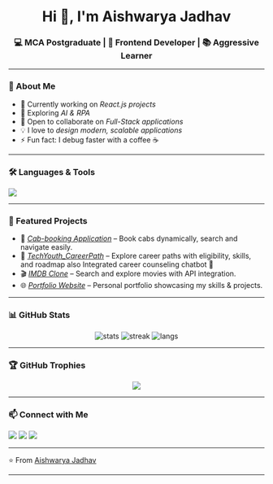 <h1 align="center">Hi 👋, I'm Aishwarya Jadhav</h1>

<h3 align="center">💻 MCA Postgraduate | 🚀 Frontend Developer | 📚 Aggressive Learner</h3>

---

### 🌟 About Me
- 🔭 Currently working on *React.js projects*
- 🌱 Exploring *AI & RPA*
- 👯 Open to collaborate on *Full-Stack applications*
- 💡 I love to *design modern, scalable applications*
- ⚡ Fun fact: I debug faster with a coffee ☕

---

### 🛠️ Languages & Tools
<p align="left">
  <img src="https://skillicons.dev/icons?i=html,css,js,react,java,nodejs,mysql,git,github,vscode" />
</p>

---

### 🚀 Featured Projects
- 🚖 [*Cab-booking Application*](https://github.com/Aishu1206-github/Cab-Booking-System) – Book cabs dynamically, search and navigate easily.  
- 🚀 [*TechYouth_CareerPath*](https://github.com/Aishu1206-github/TechYouth_CareerPath) – Explore career paths with eligibility, skills, and roadmap also Integrated career counseling chatbot 🤖
- 🎬 [*IMDB Clone*](https://github.com/Aishu1206-github/React_Course/tree/main/imdb-clone) – Search and explore movies with API integration.  
- 🌐 [*Portfolio Website*](https://github.com/Aishu1206-github/react_projects/tree/main/Portfolio) – Personal portfolio showcasing my skills & projects.  

---

### 📊 GitHub Stats
<p align="center">
  <img src="https://github-readme-stats.vercel.app/api?username=Aishu1206-github&show_icons=true&theme=tokyonight" alt="stats" />
  <img src="https://github-readme-streak-stats.herokuapp.com/?user=Aishu1206-github&theme=tokyonight" alt="streak" />
  <img src="https://github-readme-stats.vercel.app/api/top-langs/?username=Aishu1206-github&layout=compact&theme=tokyonight" alt="langs" />
</p>

---

### 🏆 GitHub Trophies
<p align="center">
  <img src="https://github-profile-trophy.vercel.app/?username=Aishu1206-github&theme=radical&no-frame=true&margin-w=10" />
</p>

---

### 📫 Connect with Me
<p align="left">
  <a href="https://www.linkedin.com/in/aishwarya-jadhav-7582ab226/" target="_blank"><img src="https://img.shields.io/badge/LinkedIn-blue?logo=linkedin&logoColor=white" /></a>
  <a href="aishujadhav5545@gmail.com"><img src="https://img.shields.io/badge/Email-red?logo=gmail&logoColor=white" /></a>
  <a href="https://github.com/Aishu1206-github"><img src="https://img.shields.io/badge/GitHub-black?logo=github&logoColor=white" /></a>
</p>

---

⭐ From [Aishwarya Jadhav](https://github.com/Aishu1206-github)


---

